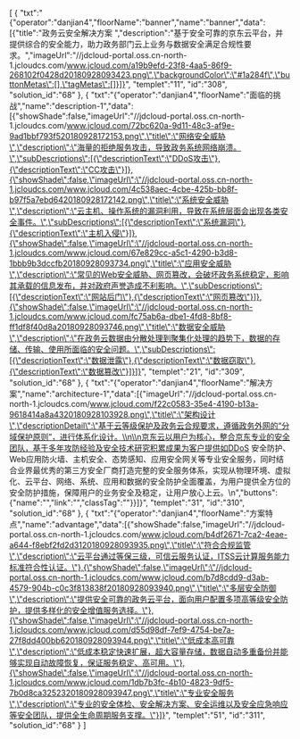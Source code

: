 [
	{
		"txt":"{\"operator\":\"danjian4\",\"floorName\":\"banner\",\"name\":\"banner\",\"data\":[{\"title\":\"政务云安全解决方案 \",\"description\":\"基于安全可靠的京东云平台，并提供综合的安全能力，助力政务部门云上业务与数据安全满足合规性要求。\",\"imageUrl\":\"//jdcloud-portal.oss.cn-north-1.jcloudcs.com/www.jcloud.com/a19b9efd-23f8-4aa5-86f9-268102f0428d20180928093423.png\",\"backgroundColor\":\"#1a284f\",\"buttonMetas\":[],\"tagMetas\":[]}]}",
		"templet":"11",
		"id":"308",
		"solution_id":"68"
	},
	{
		"txt":"{\"operator\":\"danjian4\",\"floorName\":\"面临的挑战\",\"name\":\"description-1\",\"data\":[{\"showShade\":false,\"imageUrl\":\"//jdcloud-portal.oss.cn-north-1.jcloudcs.com/www.jcloud.com/72bc620a-9d11-48c3-af9e-9ad1bbf793f520180928172153.png\",\"title\":\"网络安全威胁\",\"description\":\"海量的拒绝服务攻击，导致政务系统网络崩溃。\",\"subDescriptions\":[{\"descriptionText\":\"DDoS攻击\"},{\"descriptionText\":\"CC攻击\"}]},{\"showShade\":false,\"imageUrl\":\"//jdcloud-portal.oss.cn-north-1.jcloudcs.com/www.jcloud.com/4c538aec-4cbe-425b-bb8f-b97f5a7ebd6420180928172142.png\",\"title\":\"系统安全威胁\",\"description\":\"云主机、操作系统的漏洞利用，导致在系统层面会出现各类安全事件。\",\"subDescriptions\":[{\"descriptionText\":\"系统漏洞\"},{\"descriptionText\":\"主机入侵\"}]},{\"showShade\":false,\"imageUrl\":\"//jdcloud-portal.oss.cn-north-1.jcloudcs.com/www.jcloud.com/67e829cc-a5c1-4290-b3d8-1bbb9b3dccfb20180928093734.png\",\"title\":\"应用安全威胁\",\"description\":\"常见的Web安全威胁、网页篡改，会破坏政务系统稳定，影响其承载的信息发布，并对政府声誉造成不利影响。\",\"subDescriptions\":[{\"descriptionText\":\"网站后门\"},{\"descriptionText\":\"网页篡改\"}]},{\"showShade\":false,\"imageUrl\":\"//jdcloud-portal.oss.cn-north-1.jcloudcs.com/www.jcloud.com/fc75ab6a-dbe1-4fd8-8bf8-ff1df8f40d8a20180928093746.png\",\"title\":\"数据安全威胁\",\"description\":\"在政务云数据由分散处理到聚集化处理的趋势下，数据的存储、传输、使用所面临的安全问题。\",\"subDescriptions\":[{\"descriptionText\":\"数据泄露\"},{\"descriptionText\":\"数据窃取\"},{\"descriptionText\":\"数据篡改\"}]}]}",
		"templet":"21",
		"id":"309",
		"solution_id":"68"
	},
	{
		"txt":"{\"operator\":\"danjian4\",\"floorName\":\"解决方案\",\"name\":\"architecture-1\",\"data\":[{\"imageUrl\":\"//jdcloud-portal.oss.cn-north-1.jcloudcs.com/www.jcloud.com/f22c0583-35e4-4190-b13a-9618414a8a4320180928103928.png\",\"title\":\"架构设计\",\"descriptionDetail\":\"基于云等级保护及政务云合规要求，遵循政务外网的“分域保护原则”，进行体系化设计。\\n\\n京东云以用户为核心，整合京东专业的安全团队，基于多年攻防经验及安全技术研究积累成果为客户提供如DDoS 安全防护、Web应用防火墙、主机安全、态势感知、应用安全网关等专业安全服务，同时结合业界最优秀的第三方安全厂商打造完整的安全服务体系，实现从物理环境、虚拟化、云平台、网络、系统、应用和数据的安全防护全面覆盖，为用户提供全方位的安全防护措施，保障用户的业务安全及稳定，让用户放心上云。\\n\",\"buttons\":{\"name\":\"\",\"link\":\"\",\"classTag\":\"\"}}]}",
		"templet":"31",
		"id":"310",
		"solution_id":"68"
	},
	{
		"txt":"{\"operator\":\"danjian4\",\"floorName\":\"方案特点\",\"name\":\"advantage\",\"data\":[{\"showShade\":false,\"imageUrl\":\"//jdcloud-portal.oss.cn-north-1.jcloudcs.com/www.jcloud.com/b4df2671-7ca2-4eae-a644-f8ebf2fd2d3120180928093935.png\",\"title\":\"符合合规监管\",\"description\":\"云平台通过等保三级，可信云服务认证，ITSS云计算服务能力标准符合性认证。\"},{\"showShade\":false,\"imageUrl\":\"//jdcloud-portal.oss.cn-north-1.jcloudcs.com/www.jcloud.com/b7d8cdd9-d3ab-4579-904b-c0c3f813838f20180928093940.png\",\"title\":\"多层安全防御\",\"description\":\"提供安全可靠的政务云平台，面向用户配置多项高等级安全防护，提供多样化的安全增值服务选择。\"},{\"showShade\":false,\"imageUrl\":\"//jdcloud-portal.oss.cn-north-1.jcloudcs.com/www.jcloud.com/d55d98df-7ef9-4754-be7a-27f8dd400bb620180928093944.png\",\"title\":\"低成本高可靠\",\"description\":\"低成本稳定快速扩展，超大容量存储，数据自动多重备份并能够实现自动故障恢复，保证服务稳定、高可用。\"},{\"showShade\":false,\"imageUrl\":\"//jdcloud-portal.oss.cn-north-1.jcloudcs.com/www.jcloud.com/1db7b3fc-4b10-4823-9df5-7b0d8ca3252320180928093947.png\",\"title\":\"专业安全服务\",\"description\":\"专业的安全体检、安全解决方案、安全运维以及安全应急响应等安全团队，提供全生命周期服务支撑。\"}]}",
		"templet":"51",
		"id":"311",
		"solution_id":"68"
	}
]
